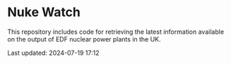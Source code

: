 # Nuke Watch

This repository includes code for retrieving the latest information available on the output of EDF nuclear power plants in the UK.

Last updated: 2024-07-19 17:12